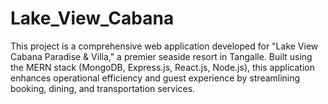 # Lake_View_Cabana
This project is a comprehensive web application developed for "Lake View Cabana Paradise &amp; Villa," a premier seaside resort in Tangalle. Built using the MERN stack (MongoDB, Express.js, React.js, Node.js), this application enhances operational efficiency and guest experience by streamlining booking, dining, and transportation services.
